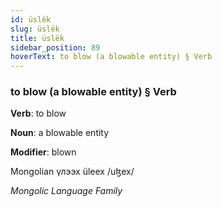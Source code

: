 ```yaml
---
id: üslëk
slug: üslëk
title: üslëk
sidebar_position: 89
hoverText: to blow (a blowable entity) § Verb
---
```


### to blow (a blowable entity) § Verb

**Verb**: to blow

**Noun**: a blowable entity

**Modifier**: blown

Mongolian үлээх üleex /uɮex/

*Mongolic Language Family*